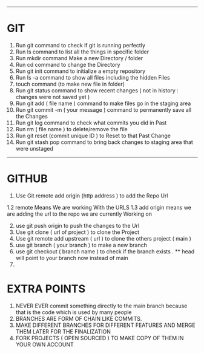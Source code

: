 --------------------------------------------------------
<h1>GIT</h1>

1. Run git command to check if git is running perfectly 
2. Run ls command to list all the things in specific folder 
3. Run mkdir command Make a new Directory / folder
4. Run cd command to change the Directory 
5. Run git init command to initialize a empty repository 
6. Run ls -a command to show all files including the hidden Files 
7. touch command (to make new file in folder)
8. Run git status command to show recent changes ( not in history : changes were not saved yet )
9. Run git add ( file name ) command to make files go in the staging area
10. Run git commit -m ( your message ) command to permanently save all the Changes 
11. Run git log command to check what commits you did in Past 
12. Run rm ( file name ) to delete/remove the file 
13. Run git reset (commit unique ID ) to Reset to that Past Change
14. Run git stash pop command to bring back changes to staging area that were unstaged 

--------------------------------------------------------

<h1>GITHUB</h1>

1. Use Git remote add origin (http address ) to add the Repo Url 

1.2 remote Means We are working With the URLS
1.3 add origin means we are adding the url to the repo we are currently Working on 

2. use git push origin to push the changes to the Url 
3. Use git clone ( url of project ) to clone the Project 
4. Use git remote add upstream ( url ) to clone the others project ( main )
5. use git branch ( your branch ) to make a new branch 
6. use git checkout ( branch name ) to check if the branch exists .
** head will point to your branch now instead of main 
7.

<h1>EXTRA POINTS</h1>


1. NEVER EVER commit something directly to the main branch because that is the code which is used by many people 
2. BRANCHES ARE FORM OF CHAIN LIKE COMMITS. 
3. MAKE DIFFERENT BRANCHES FOR DIFFERENT FEATURES AND MERGE
THEM LATER FOR THE FINALIZATION 
4. FORK PROJECTS ( OPEN SOURCED ) TO MAKE COPY OF 
THEM IN YOUR OWN ACCOUNT 